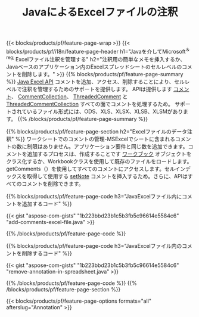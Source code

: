 ﻿---
title: JavaによるExcelファイルの注釈
url: /ja/java/annotation/
description: Javaライブラリを使用してExcelおよびOpenOfficeスプレッドシートのデータ注釈を追加または削除します。
---
{{< blocks/products/pf/feature-page-wrap >}}
{{< blocks/products/pf/i18n/feature-page-header h1="Javaを介してMicrosoft<sup>＆reg; </sup>Excelファイル注釈を管理する" h2="注釈用の簡単なメモを挿入するか、Javaベースのアプリケーション内のExcelスプレッドシートのセルレベルのコメントを削除します。" >}}
{{% blocks/products/pf/feature-page-summary %}}
[Java Excel API](/cells/java/) コメントを追加、アクセス、削除することにより、セルレベルで注釈を管理するためのサポートを提供します。 APIは提供します [コメント](https://apireference.aspose.com/cells/java/com.aspose.cells/Comment)、 [CommentCollection](https://apireference.aspose.com/cells/java/com.aspose.cells/CommentCollection)、 [ThreadedComment](https://apireference.aspose.com/cells/java/com.aspose.cells/ThreadedComment) と [ThreadedCommentCollection](https://apireference.aspose.com/cells/java/com.aspose.cells/ThreadedCommentCollection) すべての面でコメントを処理するため。
サポートされているファイル形式には、ODS、XLS、XLSX、XLSB、XLSMがあります。
{{% /blocks/products/pf/feature-page-summary %}}

{{% blocks/products/pf/feature-page-section h2="Excelファイルのデータ注釈" %}}
ワークシートでのコメントの管理-MSExcelでシートに含まれるコメントの数に制限はありません。アプリケーション要件と同じ数を追加できます。コメントを追加するプロセスは、作成することです [ワークブック](https://apireference.aspose.com/cells/java/com.aspose.cells/Workbook) オブジェクトをクラス化するか、Workbookクラスを使用して既存のファイルをロードします。 getComments（）を使用してすべてのコメントにアクセスします。セルインデックスを取得して使用する [setNote](https://apireference.aspose.com/cells/java/com.aspose.cells/comment#Note) コメントを挿入するため。さらに、APIはすべてのコメントを削除できます。 

{{% blocks/products/pf/feature-page-code h3="JavaExcelファイル内にコメントを追加するコード" %}}

{{< gist "aspose-com-gists" "1b223bbd23b1c5b3fb5c96614e5584c6" "add-comments-excel-file.java" >}}

{{% /blocks/products/pf/feature-page-code %}}

{{% blocks/products/pf/feature-page-code h3="JavaExcelファイル内のコメントを削除するコード" %}}

{{< gist "aspose-com-gists" "1b223bbd23b1c5b3fb5c96614e5584c6" "remove-annotation-in-spreadsheet.java" >}}

{{% /blocks/products/pf/feature-page-code %}}
{{% /blocks/products/pf/feature-page-section %}}

{{< blocks/products/pf/feature-page-options formats="all" afterslug="Annotation" >}}